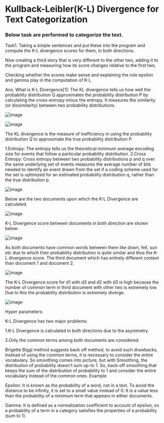 # Kullback-Leibler(K-L) Divergence for Text Categorization
### Below task are performed to categorize the text.

Task1. Taking a simple sentences and put these into the program and compute the K-L divergence scores for them, in both directions.

Now creating a third story that is very different to the other two, adding it to the program and measuring how its score changes relative to the first two.

Checking whether the scores make sense and explaining the role epsilon and gamma play in the computation of K-L.

Ans. What is K-L Divergence[1]: The KL divergence tells us how well the probability distribution Q approximates the probability distribution P by calculating the cross-entropy minus the entropy. It measures the similarity (or dissimilarity) between two probability distributions.


![image](https://user-images.githubusercontent.com/26432753/72353306-c0e21080-36db-11ea-8da4-7ba4ba44afdb.png)


![image](https://user-images.githubusercontent.com/26432753/72353341-d5260d80-36db-11ea-98d8-963c2b5e2751.png)


The KL divergence is the measure of inefficiency in using the probability distribution Q to approximate the true probability distribution P.

1.Entropy: The entropy tells us the theoretical minimum average encoding size for events that follow a particular probability distribution.
2.Cross Entropy: Cross entropy between two probability distributions p and q over the same underlying set of events measures the average number of bits needed to identify an event drawn from the set if a coding scheme used for the set is optimized for an estimated probability distribution q, rather than the true distribution p.

![image](https://user-images.githubusercontent.com/26432753/72353393-f0911880-36db-11ea-80fd-606560c0c82c.png)


Below are the two documents upon which the K-L Divergence are calculated.

![image](https://user-images.githubusercontent.com/26432753/72353421-f981ea00-36db-11ea-906d-59cfd86c6029.png)

K-L Divergence score between documents in both direction are shown below:

![image](https://user-images.githubusercontent.com/26432753/72353447-0272bb80-36dc-11ea-9cd5-a3c7dfdebd9d.png)


As both documents have common words between them like down, fell, sun etc due to which their probability distribution is quite similar and thus the K-L divergence score.
The third document which has entirely different context than document 1 and document 2.

![image](https://user-images.githubusercontent.com/26432753/72353468-08689c80-36dc-11ea-87ae-8a3b9ccba149.png)

The K-L Divergence score for d1 with d3 and d2 with d3 is high because the number of common term in third document with other two is extremely low. Due to this the probability distribution is extremely diverge. 

![image](https://user-images.githubusercontent.com/26432753/72353488-10284100-36dc-11ea-9ff1-358c1d20dada.png)

Hyper parameters: 

K-L Divergence has two major problems:

1.K-L Divergence is calculated in both directions due to the asymmetry.

2.Only the common terms among both documents are considered.

Brigette Biggi method suggests back off method, to avoid such drawbacks, Instead of using the common terms, it is necessary to consider the entire vocabulary. So smoothing comes into picture, but with Smoothing, the distribution of probability doesn't sum up-to 1. So, back-off smoothing that keeps the sum of the distribution of probability to 1 and consider the entire vocabulary instead of the common ones.
Example

Epsilon: It is known as the probability of a word, not in a text. To avoid the distance to be infinity, it is set to a small value instead of 0. It is a value less than the probability of a minimum term that appears in either documents.

Gamma: It is defined as a normalization coefficient to account of epsilon, so a probability of a term in a category satisfies the properties of a probability (sum to 1).
